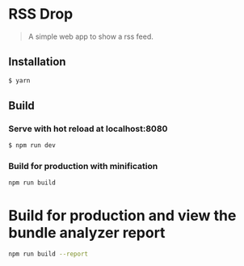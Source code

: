 # RSS Drop

> A simple web app to show a rss feed.

## Installation

``` bash
$ yarn
```

## Build

### Serve with hot reload at localhost:8080

``` bash
$ npm run dev
```

### Build for production with minification

``` bash
npm run build
```

# Build for production and view the bundle analyzer report

``` bash
npm run build --report
```
